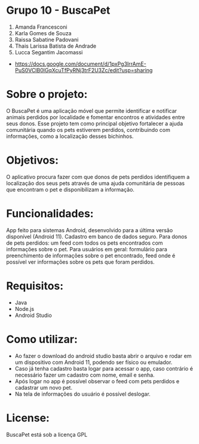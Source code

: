 # Grupo 10 - BuscaPet

1. Amanda Francesconi
1. Karla Gomes de Souza
1. Raissa Sabatine Padovani
1. Thais Larissa Batista de Andrade
1. Lucca Segantim Jacomassi

* https://docs.google.com/document/d/1pxPg3IrrAmE-PuS0VClB0lGqXcuTfPyRNj3trF2U3Zc/edit?usp=sharing

# Sobre o projeto:
O BuscaPet é uma aplicação móvel que permite identificar e notificar animais perdidos por localidade e fomentar encontros e atividades entre seus donos. Esse projeto tem como principal objetivo fortalecer a ajuda comunitária quando os pets estiverem perdidos, contribuindo com informações, como a localização desses bichinhos.

# Objetivos:
O aplicativo procura fazer com que donos de pets perdidos identifiquem a localização dos seus pets através de uma ajuda comunitária de pessoas que encontram o pet e disponibilizam a informação.


# Funcionalidades:
App feito para sistemas Android, desenvolvido para a última versão disponível (Android 11).
Cadastro em banco de dados seguro.
Para donos de pets perdidos: um feed com todos os pets encontrados com informações sobre o pet.
Para usuários em geral: formulário para preenchimento de informações sobre o pet encontrado, feed onde é possível ver informações sobre os pets que foram perdidos.


# Requisitos:
* Java
* Node.js
* Android Studio

# Como utilizar:
* Ao fazer o download do android studio basta abrir o arquivo e rodar em um dispositivo com Android 11, podendo ser físico ou emulador.
* Caso já tenha cadastro basta logar para acessar o app, caso contrário é necessário fazer um cadastro com nome, email e senha.
* Após logar no app é possível observar o feed com pets perdidos e cadastrar um novo pet.
* Na tela de informações do usuário é possível deslogar.

# License: 
BuscaPet está sob a licença GPL
